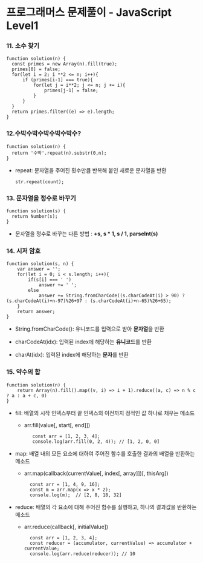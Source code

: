 # 프로그래머스 문제풀이 - JavaScript Level1
### 11. 소수 찾기
    function solution(n) {
      const primes = new Array(n).fill(true);
      primes[0] = false;
      for(let i = 2; i **2 <= n; i++){
          if (primes[i-1] === true){
              for(let j = i**2; j <= n; j += i){
                  primes[j-1] = false;
              }
          }
      }
      return primes.filter((e) => e).length;
    }
    
### 12.수박수박수박수박수박수?
    function solution(n) {
      return '수박'.repeat(n).substr(0,n);
    }
    
- repeat: 문자열을 주어진 횟수만큼 반복해 붙인 새로운 문자열을 반환

      str.repeat(count);

### 13. 문자열을 정수로 바꾸기
    function solution(s) {
      return Number(s);
    }

- 문자열을 정수로 바꾸는 다른 방법 : **+s, s * 1, s / 1, parseInt(s)**

### 14. 시저 암호
    function solution(s, n) {
        var answer = '';
        for(let i = 0; i < s.length; i++){
            if(s[i] === ' ')
                answer += ' ';
            else 
                answer += String.fromCharCode((s.charCodeAt(i) > 90) ? (s.charCodeAt(i)+n-97)%26+97 : (s.charCodeAt(i)+n-65)%26+65);
        }
        return answer;
    }
- String.fromCharCode(): 유니코드를 입력으로 받아 **문자열**을 반환

- charCodeAt(idx): 입력된 index에 해당하는 **유니코드**를 반환

- charAt(idx): 입력된 index에 해당하는 **문자**를 반환

### 15. 약수의 합
    function solution(n) {
        return Array(n).fill().map((v, i) => i + 1).reduce((a, c) => n % c ? a : a + c, 0)
    }
- fill: 배열의 시작 인덱스부터 끝 인덱스의 이전까지 정적인 값 하나로 채우는 메소드
    - arr.fill(value[, start[, end]])
    
             const arr = [1, 2, 3, 4];
             console.log(arr.fill(0, 2, 4)); // [1, 2, 0, 0]

- map: 배열 내의 모든 요소에 대하여 주어진 함수를 호출한 결과의 배열을 반환하는 메소드

    - arr.map(callback(currentValue[, index[, array]])[, thisArg])
    
            const arr = [1, 4, 9, 16];
            const m = arr.map(x => x * 2);
            console.log(m);  // [2, 8, 18, 32]


- reduce: 배열의 각 요소에 대해 주어진 함수를 실행하고, 하나의 결과값을 반환하는 메소드

    - arr.reduce(callback[, initialValue])
    
            const arr = [1, 2, 3, 4];
            const reducer = (accumulator, currentValue) => accumulator + currentValue;
            console.log(arr.reduce(reducer)); // 10


